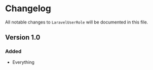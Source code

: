 # Changelog

All notable changes to `LaravelUserRole` will be documented in this file.

## Version 1.0

### Added
- Everything
